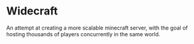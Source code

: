 # Widecraft

An attempt at creating a more scalable minecraft server, with the goal of hosting thousands of players concurrently in the same world.
